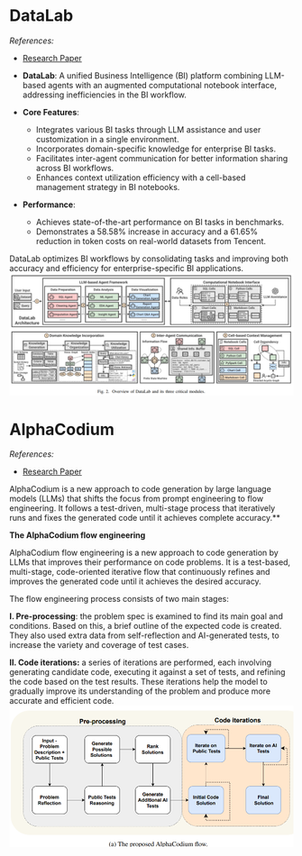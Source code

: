 # DataLab
*References:*
- [Research Paper](https://arxiv.org/pdf/2412.02205)

- **DataLab**: A unified Business Intelligence (BI) platform combining LLM-based agents with an augmented computational notebook interface, addressing inefficiencies in the BI workflow.
    
- **Core Features**:
    
    - Integrates various BI tasks through LLM assistance and user customization in a single environment.
    - Incorporates domain-specific knowledge for enterprise BI tasks.
    - Facilitates inter-agent communication for better information sharing across BI workflows.
    - Enhances context utilization efficiency with a cell-based management strategy in BI notebooks.
- **Performance**:
    
    - Achieves state-of-the-art performance on BI tasks in benchmarks.
    - Demonstrates a 58.58% increase in accuracy and a 61.65% reduction in token costs on real-world datasets from Tencent.

DataLab optimizes BI workflows by consolidating tasks and improving both accuracy and efficiency for enterprise-specific BI applications.
![](./images/data-lab.png)
# AlphaCodium
*References:*
- [Research Paper](https://arxiv.org/pdf/2401.08500)

AlphaCodium is a new approach to code generation by large language models (LLMs) that shifts the focus from prompt engineering to flow engineering. It follows a test-driven, multi-stage process that iteratively runs and fixes the generated code until it achieves complete accuracy.**

**The AlphaCodium flow engineering**

AlphaCodium flow engineering is a new approach to code generation by LLMs that improves their performance on code problems. It is a test-based, multi-stage, code-oriented iterative flow that continuously refines and improves the generated code until it achieves the desired accuracy.

The flow engineering process consists of two main stages:

**I. Pre-processing**: the problem spec is examined to find its main goal and conditions. Based on this, a brief outline of the expected code is created. They also used extra data from self-reflection and AI-generated tests, to increase the variety and coverage of test cases.

**II. Code iterations:** a series of iterations are performed, each involving generating candidate code, executing it against a set of tests, and refining the code based on the test results. These iterations help the model to gradually improve its understanding of the problem and produce more accurate and efficient code.
![](./images/alphacodium.png)
